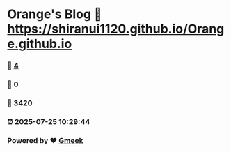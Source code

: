 # Orange's Blog :link: https://shiranui1120.github.io/Orange.github.io 
### :page_facing_up: [4](https://shiranui1120.github.io/Orange.github.io/tag.html) 
### :speech_balloon: 0 
### :hibiscus: 3420 
### :alarm_clock: 2025-07-25 10:29:44 
### Powered by :heart: [Gmeek](https://github.com/Meekdai/Gmeek)
